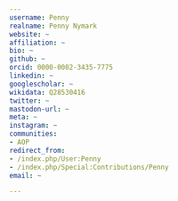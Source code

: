 ```yaml
---
username: Penny
realname: Penny Nymark
website: ~
affiliation: ~
bio: ~
github: ~
orcid: 0000-0002-3435-7775
linkedin: ~
googlescholar: ~
wikidata: Q28530416
twitter: ~
mastodon-url: ~
meta: ~
instagram: ~
communities:
- AOP
redirect_from:
- /index.php/User:Penny
- /index.php/Special:Contributions/Penny
email: ~

---
```

